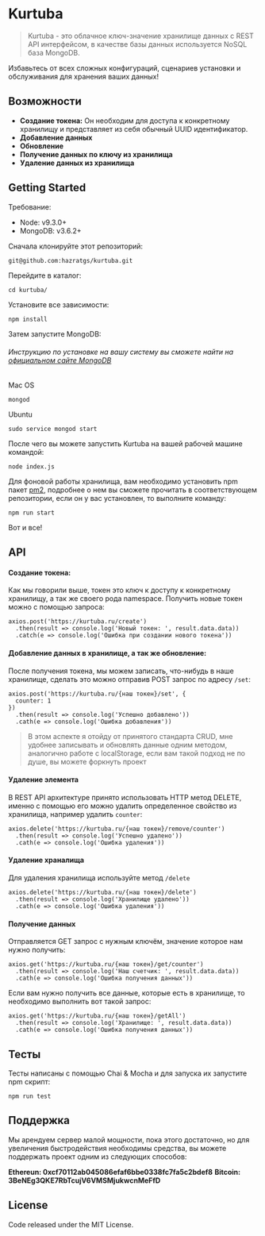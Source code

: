 # Kurtuba

> Kurtuba - это облачное ключ-значение хранилище данных с REST API интерфейсом, в качестве базы данных используется NoSQL база MongoDB.

Избавьтесь от всех сложных конфигураций, сценариев установки и обслуживания для хранения ваших данных!

## Возможности

 - **Создание токена:** Он необходим для доступа к конкретному хранилищу и представляет из себя обычный UUID идентификатор.
 - **Добавление данных**
 - **Обновление**
 - **Получение данных по ключу из хранилища**
 - **Удаление данных из хранилища**

## Getting Started

Требование:
 - Node: v9.3.0+ 
 - MongoDB: v3.6.2+

Сначала клонируйте этот репозиторий:

    git@github.com:hazratgs/kurtuba.git
Перейдите в каталог:

    cd kurtuba/

Установите все зависимости:

    npm install
    
Затем запустите MongoDB:
###### Инструкцию по установке на вашу систему вы сможете найти на [официальном сайте MongoDB](https://docs.mongodb.com/manual/tutorial/#installation)
Mac OS

    mongod
    
Ubuntu

    sudo service mongod start

После чего вы можете запустить Kurtuba на вашей рабочей машине командой:

    node index.js

Для фоновой работы хранилища, вам необходимо установить npm пакет [pm2](https://www.npmjs.com/package/pm2), подробнее о нем вы сможете прочитать в соответствующем репозитории, если он у вас установлен, то выполните команду:

    npm run start

Вот и все!

## API

#### Создание токена:
Как мы говорили выше, токен это ключ к доступу к конкретному хранилищу, а так же своего рода namespace.
Получить новые токен можно с помощью запроса:

    axios.post('https://kurtuba.ru/create')
      .then(result => console.log('Новый токен: ', result.data.data))
      .catch(e => console.log('Ошибка при создании нового токена'))

#### Добавление данных в хранилище, а так же обновление:
После получения токена, мы можем записать, что-нибудь в наше хранилище, сделать это можно отправив POST запрос по адресу `/set`:

    axios.post('https://kurtuba.ru/{наш токен}/set', {
      counter: 1
    })
      .then(result => console.log('Успешно добавлено'))
      .cath(e => console.log('Ошибка добавления'))

> В этом аспекте я отойду от принятого стандарта CRUD, мне удобнее
> записывать и обновлять данные одним методом, аналогично работе с
> localStorage, если вам такой подход не по душе, вы можете форкнуть
> проект

#### Удаление элемента
В REST API архитектуре принято использовать HTTP метод DELETE, именно с помощью его можно удалить определенное свойство из хранилища, например удалить `counter`:

    axios.delete('https://kurtuba.ru/{наш токен}/remove/counter')
      .then(result => console.log('Успешно удалено'))
      .cath(e => console.log('Ошибка удаления'))


#### Удаление храналища
Для удаления хранилища используйте метод `/delete`

    axios.delete('https://kurtuba.ru/{наш токен}/delete')
      .then(result => console.log('Хранилище удалено'))
      .cath(e => console.log('Ошибка удаления'))

#### Получение данных
Отправляется GET запрос с нужным ключём, значение которое нам нужно получить:

    axios.get('https://kurtuba.ru/{наш токен}/get/counter')
      .then(result => console.log('Наш счетчик: ', result.data.data))
      .cath(e => console.log('Ошибка получения данных'))

Если вам нужно получить все данные, которые есть в хранилище, то необходимо выполнить вот такой запрос:

    axios.get('https://kurtuba.ru/{наш токен}/getAll')
      .then(result => console.log('Хранилище: ', result.data.data))
      .cath(e => console.log('Ошибка получения данных'))
      
## Тесты
Тесты написаны с помощью Chai & Mocha и для запуска их запустите npm скрипт:

    npm run test

## Поддержка
Мы арендуем сервер малой мощности, пока этого достаточно, но для увеличения быстродействия необходимы средства,  вы можете поддержать проект одним из следующих способов:

**Ethereun: 0xcf70112ab045086efaf6bbe0338fc7fa5c2bdef8**
**Bitcoin: 3BeNEg3QKE7RbTcujV6VMSMjukwcnMeFfD**

## License
Code released under the MIT License.

